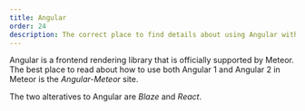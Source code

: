 ```yaml
---
title: Angular
order: 24
description: The correct place to find details about using Angular with Meteor
---
```


Angular is a frontend rendering library that is officially supported by Meteor. The best place to read about how to use both Angular 1 and Angular 2 in Meteor is the *Angular-Meteor* site.

The two alteratives to Angular are *Blaze* and *React*.
